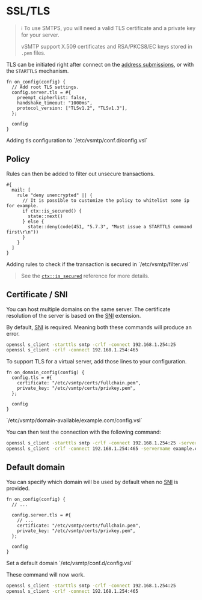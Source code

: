 # SSL/TLS

> ℹ️ To use SMTPS, you will need a valid TLS certificate and a private key for your server.
>
> vSMTP support X.509 certificates and RSA/PKCS8/EC keys stored in `.pem` files.

TLS can be initiated right after connect on the [address submissions],
or with the `STARTTLS` mechanism.

```rust,ignore
fn on_config(config) {
  // Add root TLS settings.
  config.server.tls = #{
    preempt_cipherlist: false,
    handshake_timeout: "1000ms",
    protocol_version: ["TLSv1.2", "TLSv1.3"],
  };

  config
}
```

<p class="ann"> Adding tls configuration to `/etc/vsmtp/conf.d/config.vsl` </p>

## Policy

Rules can then be added to filter out unsecure transactions.

```
#{
  mail: [
    rule "deny unencrypted" || {
      // It is possible to customize the policy to whitelist some ip for example.
      if ctx::is_secured() {
        state::next()
      } else {
        state::deny(code(451, "5.7.3", "Must issue a STARTTLS command first\r\n"))
      }
    }
  ]
}
```

<p class="ann"> Adding rules to check if the transaction is secured in `/etc/vsmtp/filter.vsl` </p>

> See the [`ctx::is_secured`][is_secured_fn_ref] reference for more details.

## Certificate / SNI

You can host multiple domains on the same server. The certificate resolution of the server is based
on the [SNI] extension.

By default, [SNI] is required. Meaning both these commands will produce an error.

```sh
openssl s_client -starttls smtp -crlf -connect 192.168.1.254:25
openssl s_client -crlf -connect 192.168.1.254:465
```

To support TLS for a virtual server, add those lines to your configuration.

```rust,ignore
fn on_domain_config(config) {
  config.tls = #{
    certificate: "/etc/vsmtp/certs/fullchain.pem",
    private_key: "/etc/vsmtp/certs/privkey.pem",
  };

  config
}
```

<p class="ann"> `/etc/vsmtp/domain-available/example.com/config.vsl` </p>

You can then test the connection with the following command:

```sh
openssl s_client -starttls smtp -crlf -connect 192.168.1.254:25 -servername example.com
openssl s_client -crlf -connect 192.168.1.254:465 -servername example.com
```

## Default domain

You can specify which domain will be used by default when no [SNI] is provided.

```rust,ignore
fn on_config(config) {
  // ...

  config.server.tls = #{
    // ...
    certificate: "/etc/vsmtp/certs/fullchain.pem",
    private_key: "/etc/vsmtp/certs/privkey.pem",
  };

  config
}
```

<p class="ann"> Set a default domain `/etc/vsmtp/conf.d/config.vsl` </p>

These command will now work.

```sh
openssl s_client -starttls smtp -crlf -connect 192.168.1.254:25
openssl s_client -crlf -connect 192.168.1.254:465
```

[address submissions]: ../../ref/vSL/api/var::cfg.md
[is_secured_fn_ref]: ../../ref/vSL/api/fn::global::ctx.md
[SNI]: https://en.wikipedia.org/wiki/Server_Name_Indication
